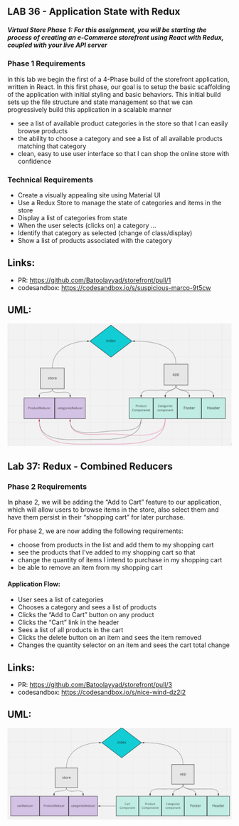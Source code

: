 ## LAB 36 - Application State with Redux
##### Virtual Store Phase 1: For this assignment, you will be starting the process of creating an e-Commerce storefront using React with Redux, coupled with your live API server


### Phase 1 Requirements
in this lab we begin the first of a 4-Phase build of the storefront application, written in React. In this first phase, our goal is to setup the basic scaffolding of the application with initial styling and basic behaviors. This initial build sets up the file structure and state management so that we can progressively build this application in a scalable manner


-  see a list of available product categories in the store so that I can easily browse products
-  the ability to choose a category and see a list of all available products matching that category
-  clean, easy to use user interface so that I can shop the online store with confidence


### Technical Requirements

- Create a visually appealing site using Material UI
- Use a Redux Store to manage the state of categories and items in the store
- Display a list of categories from state
- When the user selects (clicks on) a category …
- Identify that category as selected (change of class/display)
- Show a list of products associated with the category



## Links:

- PR: https://github.com/Batoolayyad/storefront/pull/1
- codesandbox: https://codesandbox.io/s/suspicious-marco-9t5cw



## UML:
![UML36](UML36.PNG)




## Lab 37: Redux - Combined Reducers

### Phase 2 Requirements
In phase 2, we will be adding the “Add to Cart” feature to our application, which will allow users to browse items in the store, also select them and have them persist in their “shopping cart” for later purchase.

For phase 2, we are now adding the following requirements:

- choose from products in the list and add them to my shopping cart
- see the products that I’ve added to my shopping cart so that
- change the quantity of items I intend to purchase in my shopping cart
- be able to remove an item from my shopping cart


#### Application Flow:

- User sees a list of categories
- Chooses a category and sees a list of products
-  Clicks the “Add to Cart” button on any product
- Clicks the “Cart” link in the header
- Sees a list of all products in the cart
- Clicks the delete button on an item and sees the item removed
- Changes the quantity selector on an item and sees the cart total change




## Links:
- PR: https://github.com/Batoolayyad/storefront/pull/3
- codesandbox: https://codesandbox.io/s/nice-wind-dz2l2



## UML:
![UML37](UML37.PNG)
